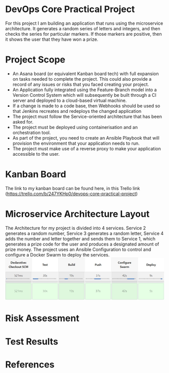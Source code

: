 # DevOps Core Practical Project
For this project I am building an application that runs using the microservice architecture. It generates a random series of letters and integers, and then checks the series for particular markers. If those markers are positive, then it shows the user that they have won a prize.

# Project Scope
- An Asana board (or equivalent Kanban board tech) with full expansion on tasks needed to complete the project.
This could also provide a record of any issues or risks that you faced creating your project.
- An Application fully integrated using the Feature-Branch model into a Version Control System which will subsequently be built through a CI server and deployed to a cloud-based virtual machine.
- If a change is made to a code base, then Webhooks should be used so that Jenkins recreates and redeploys the changed application
- The project must follow the Service-oriented architecture that has been asked for.
- The project must be deployed using containerisation and an orchestration tool.
- As part of the project, you need to create an Ansible Playbook that will provision the environment that your application needs to run.
- The project must make use of a reverse proxy to make your application accessible to the user.

# Kanban Board
The link to my kanban board can be found here, in this Trello link (https://trello.com/b/247YKHp0/devops-core-practical-project)

# Microservice Architecture Layout
The Architecture for my project is divided into 4 services.
Service 2 generates a random number, Service 3 generates a random letter, Service 4 adds the number and letter together and sends them to Service 1, which generates a prize code for the user and produces a designated amount of prize money.
The project uses an Ansible Configuration to control and configure a Docker Swarm to deploy the services.
![Docker-Pipeline](/images/deploy-pipeline.jpg)
# Risk Assessment

# Test Results

# References

